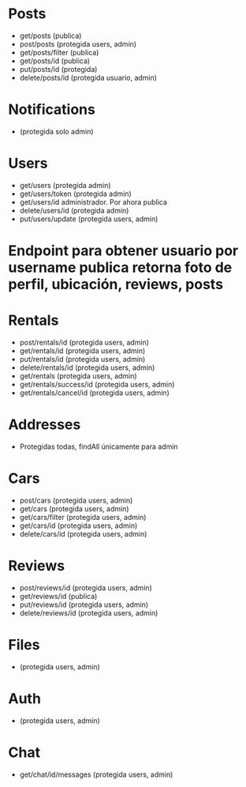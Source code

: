 # Posts
- get/posts (publica)
- post/posts (protegida users, admin)
- get/posts/filter (publica)
- get/posts/id (publica)
- put/posts/id (protegida)
- delete/posts/id (protegida usuario, admin)

# Notifications
- (protegida solo admin)

# Users
- get/users (protegida admin)
- get/users/token (protegida admin)
- get/users/id administrador. Por ahora publica
- delete/users/id (protegida admin)
- put/users/update (protegida users, admin)

# Endpoint para obtener usuario por username publica retorna foto de perfil, ubicación, reviews, posts

# Rentals
- post/rentals/id (protegida users, admin)
- get/rentals/id (protegida users, admin)
- put/rentals/id (protegida users, admin)
- delete/rentals/id (protegida users, admin)
- get/rentals (protegida users, admin)
- get/rentals/success/id (protegida users, admin)
- get/rentals/cancel/id (protegida users, admin)

# Addresses
- Protegidas todas, findAll únicamente para admin

# Cars
- post/cars (protegida users, admin)
- get/cars (protegida users, admin)
- get/cars/filter (protegida users, admin)
- get/cars/id (protegida users, admin)
- delete/cars/id (protegida users, admin)

# Reviews
- post/reviews/id (protegida users, admin)
- get/reviews/id (publica)
- put/reviews/id (protegida users, admin)
- delete/reviews/id (protegida users, admin)

# Files
- (protegida users, admin)

# Auth
- (protegida users, admin)

# Chat
- get/chat/id/messages (protegida users, admin)
